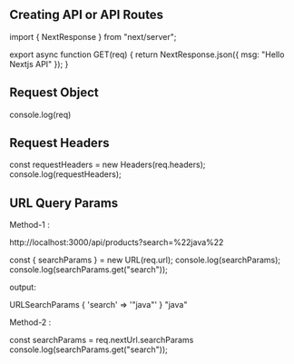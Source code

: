 ## Creating API or API Routes

import { NextResponse } from "next/server";

export async function GET(req) {
return NextResponse.json({ msg: "Hello Nextjs API" });
}

## Request Object

console.log(req)

## Request Headers

const requestHeaders = new Headers(req.headers);
console.log(requestHeaders);

## URL Query Params

Method-1 :

http://localhost:3000/api/products?search=%22java%22

const { searchParams } = new URL(req.url);
console.log(searchParams);
console.log(searchParams.get("search"));

output:

URLSearchParams { 'search' => '"java"' }
"java"

Method-2 :

const searchParams = req.nextUrl.searchParams
console.log(searchParams.get("search"));
